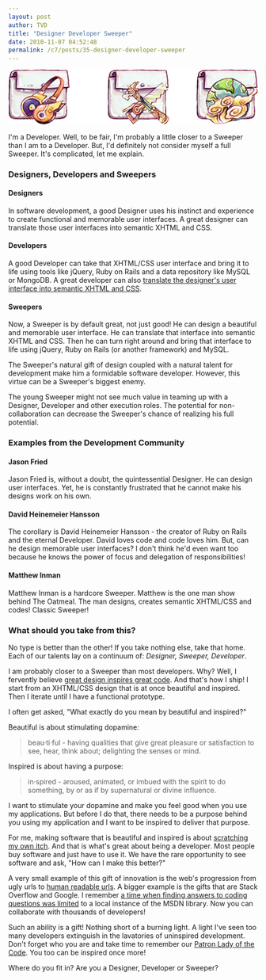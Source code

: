 ```yaml
---
layout: post
author: TVD
title: "Designer Developer Sweeper"
date: 2010-11-07 04:52:48
permalink: /c7/posts/35-designer-developer-sweeper
---
```


![designer-developer-sweeper](/c7/static/designer-developer-sweeper.png)

I'm a Developer. Well, to be fair, I'm probably a little closer to a Sweeper than I am to a Developer. But, I'd definitely not consider myself a full Sweeper. It's complicated, let me explain.

### Designers, Developers and Sweepers

#### Designers

In software development, a good Designer uses his instinct and experience to create functional and memorable user interfaces. A great designer can translate those user interfaces into semantic XHTML and CSS.

#### Developers

A good Developer can take that XHTML/CSS user interface and bring it to life using tools like jQuery, Ruby on Rails and a data repository like MySQL or MongoDB. A great developer can also [translate the designer's user interface into semantic XHTML and CSS][1].

#### Sweepers

Now, a Sweeper is by default great, not just good! He can design a beautiful and memorable user interface. He can translate that interface into semantic XHTML and CSS. Then he can turn right around and bring that interface to life using jQuery, Ruby on Rails (or another framework) and MySQL.

The Sweeper's natural gift of design coupled with a natural talent for development make him a formidable software developer. However, this virtue can be a Sweeper's biggest enemy. 

The young Sweeper might not see much value in teaming up with a Designer, Developer and other execution roles. The potential for non-collaboration can decrease the Sweeper's chance of realizing his full potential.

### Examples from the Development Community

#### Jason Fried

Jason Fried is, without a doubt, the quintessential Designer. He can design user interfaces. Yet, he is constantly frustrated that he cannot make his designs work on his own.

#### David Heinemeier Hansson

The corollary is David Heinemeier Hansson - the creator of Ruby on Rails and the eternal Developer. David loves code and code loves him. But, can he design memorable user interfaces? I don't think he'd even want too because he knows the power of focus and delegation of responsibilities!

#### Matthew Inman

Matthew Inman is a hardcore Sweeper. Matthew is the one man show behind The Oatmeal. The man designs, creates semantic XHTML/CSS and codes! Classic Sweeper!

### What should you take from this?

No type is better than the other! If you take nothing else, take that home. Each of our talents lay on a continuum of: *Designer, Sweeper, Developer*.

I am probably closer to a Sweeper than most developers. Why? Well, I fervently believe [great design inspires great code][2]. And that's how I ship! I start from an XHTML/CSS design that is at once beautiful and inspired. Then I iterate until I have a functional prototype.

I often get asked, "What exactly do you mean by beautiful and inspired?"

Beautiful is about stimulating dopamine:

> beau·ti·ful - having qualities that
> give great pleasure or satisfaction to
> see, hear, think about; delighting the
> senses or mind.

Inspired is about having a purpose:

> in·spired - aroused, animated, or
> imbued with the spirit to do
> something, by or as if by supernatural
> or divine influence.

I want to stimulate your dopamine and make you feel good when you use my applications. But before I do that, there needs to be a purpose behind you using my application and I want to be inspired to deliver that purpose. 

For me, making software that is beautiful and inspired is about [scratching my own itch][3]. And that is what's great about being a developer. Most people buy software and just have to use it. We have the rare opportunity to see software and ask, "How can I make this better?"

A very small example of this gift of innovation is the web's progression from ugly urls to [human readable urls][4]. A bigger example is the gifts that are Stack Overflow and Google. I remember [a time when finding answers to coding questions was limited][5] to a local instance of the MSDN library. Now you can collaborate with thousands of developers!

Such an ability is a gift! Nothing short of a burning light. A light I've seen too many developers extinguish in the lavatories of uninspired development. Don't forget who you are and take time to remember our [Patron Lady of the Code][6]. You too can be inspired once more!

Where do you fit in? Are you a Designer, Developer or Sweeper?


  [1]: https://techoctave.com/c7/posts/33-the-truth-about-cross-browser-development-and-3-secrets-to-better-compatibility
  [2]: https://techoctave.com/c7/posts/7-design-in-iterations
  [3]: https://techoctave.com/c7/posts/17-jquery-dashboard-gauges-using-raphael-xhtml-and-css
  [4]: https://techoctave.com/c7/posts/26-seo-friendly-urls-in-rails
  [5]: http://twitter.com/tiandavis/statuses/1261761877512192
  [6]: https://techoctave.com/c7/posts/1-hello-world



